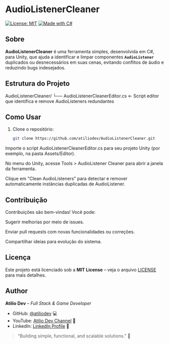 # ​AudioListenerCleaner

[![License: MIT](https://img.shields.io/badge/License-MIT-blue.svg)](LICENSE) [![Made with C#](https://img.shields.io/badge/Made%20with-C%23-239120?logo=c-sharp&logoColor=white)](https://learn.microsoft.com/dotnet/csharp/)



##  Sobre

**AudioListenerCleaner** é uma ferramenta simples, desenvolvida em C#, para Unity, que ajuda a identificar e limpar 
componentes **`AudioListener`** duplicados ou desnecessários em suas cenas, evitando conflitos de áudio e reduzindo bugs indesejados.



##  Estrutura do Projeto

AudioListenerCleaner/
└── AudioListenerCleanerEditor.cs ← Script editor que identifica e remove AudioListeners redundantes




##  Como Usar

1. Clone o repositório:
   ```bash
   git clone https://github.com/atiliodev/AudioListenerCleaner.git


Importe o script AudioListenerCleanerEditor.cs para seu projeto Unity (por exemplo, na pasta Assets/Editor).

No menu do Unity, acesse Tools > AudioListener Cleaner para abrir a janela da ferramenta.

Clique em "Clean AudioListeners" para detectar e remover automaticamente instâncias duplicadas de AudioListener.

## Contribuição

Contribuições são bem-vindas! Você pode:

Sugerir melhorias por meio de issues.

Enviar pull requests com novas funcionalidades ou correções.

Compartilhar ideias para evolução do sistema.


## Licença  

Este projeto está licenciado sob a **MIT License** – veja o arquivo [LICENSE](LICENSE) para mais detalhes.  


## Author  

**Atilio Dev** – *Full Stack & Game Developer*  

- GitHub: [@atiliodev](https://github.com/atiliodev) 💻  
- YouTube: [Atilio Dev Channel](https://www.youtube.com/@atilio_dev) 🎥  
- LinkedIn: [LinkedIn Profile](https://www.linkedin.com/in/atiliodev) 🔗  
 

> “Building simple, functional, and scalable solutions.” 🚀
